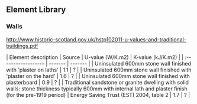 ## Element Library

### Walls

http://www.historic-scotland.gov.uk/hstp102011-u-values-and-traditional-buildings.pdf

| Element description | Source | U-value (W/K.m2) | K-value (kJ/K.m2) |
| :------------------ | ------- | ------- |
| Uninsulated 600mm stone wall finished with 'plaster on laths' | 1.1 | ? |
| Uninsulated 600mm stone wall finished with 'plaster on the hard' | 1.6 | ? |
| Uninsulated 600mm stone wall finished with plasterboard | 0.9 | ? |
| Traditional sandstone or granite dwelling with solid walls: stone thickness typically 600mm with internal lath and plaster finish (for the pre-1919 period) | Energy Saving Trust (EST) 2004, table 2 | 1.7 | ? |


